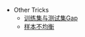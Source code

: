 - Other Tricks
  - [训练集与测试集Gap](https://mp.weixin.qq.com/s/BqdEoTDuS_FEukY5Ez-wCA)
  - [样本不均衡](https://mp.weixin.qq.com/s/CxKww2VWanDTzG9VBef6dg)
